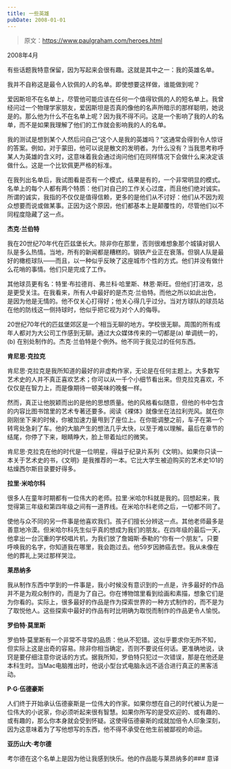 ```yaml
---
title: 一些英雄
pubDate: 2008-01-01
---
```


> 原文：https://www.paulgraham.com/heroes.html 

            
2008年4月

有些话题我特意保留，因为写起来会很有趣。这就是其中之一：我的英雄名单。

我并不自称这是最令人钦佩的人的名单。即使想要这样做，谁能做到呢？

爱因斯坦不在名单上，尽管他可能应该在任何一个值得钦佩的人的短名单上。我曾经问过一个物理学家朋友，爱因斯坦是否真的像他的名声所暗示的那样聪明，她说是的。那么他为什么不在名单上呢？因为我不得不问。这是一个影响了我的人的名单，而不是如果我理解了他们的工作就会影响我的人的名单。

我的测试是想到某个人然后问自己“这个人是我的英雄吗？”这通常会得到令人惊讶的答案。例如，对于蒙田，他可以说是散文的发明者。为什么没有？当我思考称呼某人为英雄的含义时，这意味着我会通过询问他们在同样情况下会做什么来决定该做什么。这是一个比钦佩更严格的标准。

在我列出名单后，我试图看是否有一个模式，结果是有的，一个非常明显的模式。名单上的每个人都有两个特质：他们对自己的工作关心过度，而且他们绝对诚实。所谓的诚实，我指的不仅仅是值得信赖，更多的是他们从不讨好：他们从不因为观众想要而说或做某事。正因为这个原因，他们都基本上是颠覆性的，尽管他们以不同程度隐藏了这一点。

**杰克·兰伯特**

我在20世纪70年代在匹兹堡长大。除非你在那里，否则很难想象那个城镇对钢人队是多么热情。当地，所有的新闻都是糟糕的。钢铁产业正在衰落。但钢人队是最好的橄榄球队——而且，以一种似乎反映了这座城市个性的方式。他们并没有做什么花哨的事情。他们只是完成了工作。

其他球员更有名：特里·布拉德肖、弗兰科·哈里斯、林恩·斯旺。但他们打进攻，总是更受关注。在我看来，所有人中最好的是杰克·兰伯特。而他之所以如此出色，是因为他是无情的。他不仅关心打得好；他关心得几乎过分。当对方球队的球员站在他的防线这一侧持球时，他似乎把它视为对个人的侮辱。

20世纪70年代的匹兹堡郊区是一个相当无聊的地方。学校很无聊。周围的所有成年人都对为大公司工作感到无聊。通过大众媒体传来的一切都是(a) 单调统一的，(b) 在别处制作的。杰克·兰伯特是个例外。他不同于我见过的任何东西。

**肯尼思·克拉克**

肯尼思·克拉克是我所知道的最好的非虚构作家，无论是在任何主题上。大多数写艺术史的人并不真正喜欢艺术；你可以从一千个小细节看出来。但克拉克喜欢，不仅仅是在智力上，而是像期待一顿美味的晚餐一样。

然而，真正让他脱颖而出的是他的思想质量。他的风格看似随意，但他的书中包含的内容比图书馆里的艺术专著还要多。阅读《裸体》就像坐在法拉利兜风。就在你刚刚坐下来的时候，你被加速力量甩到了座位上。在你能调整之前，车子在第一个转弯处急刹了车。他的大脑产生的想法几乎太快，以至于难以理解。最后在章节的结尾，你停了下来，眼睛睁大，脸上带着灿烂的微笑。

肯尼思·克拉克在他的时代是一位明星，得益于纪录片系列《文明》。如果你只读一本关于艺术史的书，《文明》是我推荐的一本。它比大学生被迫购买的艺术史101的枯燥西尔斯目录要好得多。

**拉里·米哈尔科**

很多人在童年时期都有一位伟大的老师。拉里·米哈尔科就是我的。回想起来，我觉得第三年级和第四年级之间有一道界线。在米哈尔科老师之后，一切都不同了。

使他与众不同的另一件事是他喜欢我们。孩子们擅长分辨这一点。其他老师最多是善意地冷漠。但米哈尔科先生似乎真的想成为我们的朋友。在四年级的最后一天，他拿出一台沉重的学校唱片机，为我们放了詹姆斯·泰勒的“你有一个朋友”。只要呼唤我的名字，你知道我在哪里，我会跑过去。他59岁因肺癌去世。我从未像在他的葬礼上哭过那样哭泣。

**莱昂纳多**

我从制作东西中学到的一件事是，我小时候没有意识到的一点是，许多最好的作品并不是为观众制作的，而是为了自己。你在博物馆里看到绘画和素描，想象它们是为你看的。实际上，很多最好的作品是作为探索世界的一种方式制作的，而不是为了取悦他人。这些探索中最好的作品有时比明确为取悦而制作的作品更令人愉悦。

**罗伯特·莫里斯**

罗伯特·莫里斯有一个非常不寻常的品质：他从不犯错。这似乎要求你无所不知，但实际上这是出奇的容易。除非你相当确定，否则不要说任何话。更准确地说，诀窍是要仔细注意你说话的方式。据我所知，罗伯特只犯过一次错误，那是在他还是本科生时。当Mac电脑推出时，他说小型台式电脑永远不适合进行真正的黑客活动。

**P·G·伍德豪斯**

人们终于开始承认伍德豪斯是一位伟大的作家。如果你想在自己的时代被认为是一位伟大的小说家，你必须听起来很有智慧。如果你所写的是受欢迎的、或有趣的、或有趣的，那么你本身就会受到怀疑。这使得伍德豪斯的成就加倍令人印象深刻，因为这意味着为了写他想写的东西，他不得不承受在他生前被鄙视的命运。

**亚历山大·考尔德**

考尔德在这个名单上是因为他让我感到快乐。他的作品能与莱昂纳多的### 意译
